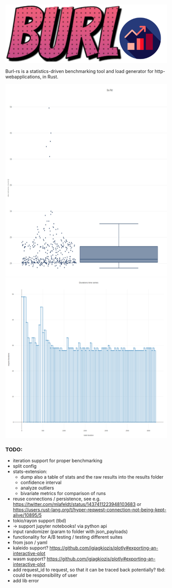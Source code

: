 ![Burl-rs](./resources/burl_logo.svg)

Burl-rs is a statistics-driven benchmarking tool and load generator for http-webapplications, in Rust.

<img src="./resources/box_plot.jpg" width="700" height="600" />
<img src="./resources/durations_timeseries.png" width="700" height="500" />


### TODO:
* iteration support for proper benchmarking
* split config
* stats-extension:
    * dump also a table of stats and the raw results into the results folder 
    * confidence interval
    * analyze outliers
    * bivariate metrics for comparison of runs
* reuse connections / persistence, see e.g. https://twitter.com/mlafeldt/status/1437411223948103683 or https://users.rust-lang.org/t/hyper-reqwest-connection-not-being-kept-alive/10895/5
* tokio/rayon support (tbd)
* -> support jupyter notebooks! via python api
* input randomizer (param to folder with json_payloads)
* functionality for A/B testing / testing different suites
* from json / yaml
* kaleido support? https://github.com/igiagkiozis/plotly#exporting-an-interactive-plot
* wasm support? https://github.com/igiagkiozis/plotly#exporting-an-interactive-plot
* add request_id to request, so that it can be traced back potentially? tbd: could be responsibility of user
* add lib error
